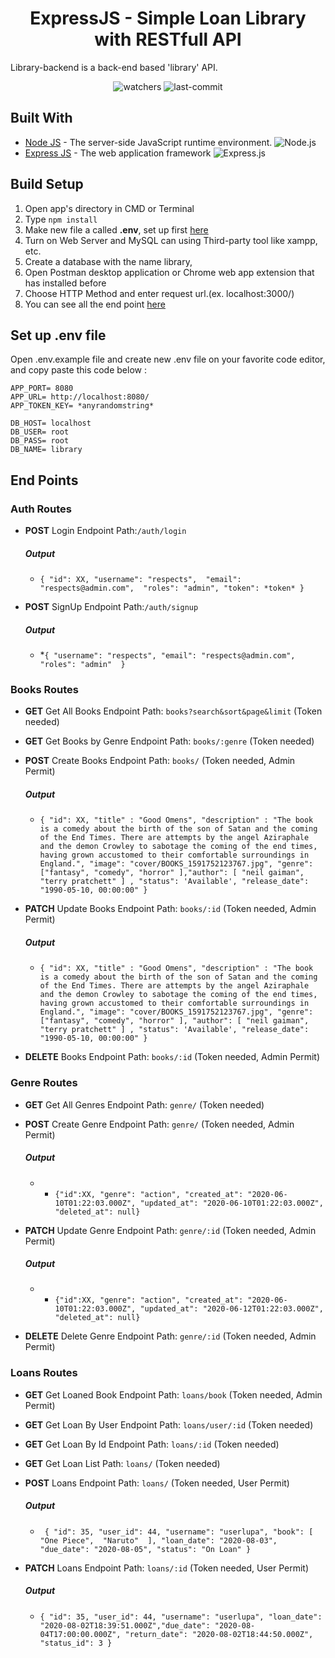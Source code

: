 <h1 align="center">ExpressJS - Simple Loan Library with RESTfull API</h1>

Library-backend is a back-end based 'library' API.

<div align="center"> <img src="https://img.shields.io/github/watchers/ajedkrap/library-backend?style=social" alt="watchers"/> <img src="https://img.shields.io/github/last-commit/ajedkrap/library-backend" alt="last-commit" /> </div>


## Built With


* [Node JS](https://nodejs.org/) - The server-side JavaScript runtime environment.
![Node.js](https://img.shields.io/badge/Node.js-v.10.16-green.svg?style=rounded-square)
* [Express JS](https://expressjs.com/) - The web application framework 
![Express.js](https://img.shields.io/badge/Express.js-4.x-orange.svg?style=rounded-square)

## Build Setup
 
1. Open app's directory in CMD or Terminal
2. Type `npm install`
3. Make new file a called **.env**, set up first [here](#set-up-env-file)
4. Turn on Web Server and MySQL can using Third-party tool like xampp, etc.
5. Create a database with the name library, 
6. Open Postman desktop application or Chrome web app extension that has installed before
7. Choose HTTP Method and enter request url.(ex. localhost:3000/)
8. You can see all the end point [here](#end-points)

## Set up .env file
Open .env.example file and create new .env file on your favorite code editor, and copy paste this code below :
```
APP_PORT= 8080
APP_URL= http://localhost:8080/
APP_TOKEN_KEY= *anyrandomstring*

DB_HOST= localhost
DB_USER= root
DB_PASS= root
DB_NAME= library
```


## End Points 
### Auth Routes

- **POST** Login Endpoint Path:```/auth/login```
  ##### **Output**
  - ```{ "id": XX, "username": "respects",  "email": "respects@admin.com",  "roles": "admin", "token": *token* }```
  
- **POST** SignUp Endpoint Path:```/auth/signup```
  ##### **Output**
  - *```{ "username": "respects", "email": "respects@admin.com", "roles": "admin"  } ```

### Books Routes

- **GET** Get All Books Endpoint Path: ```books?search&sort&page&limit``` (Token needed)
 
- **GET** Get Books by Genre Endpoint Path: ```books/:genre``` (Token needed)
 
- **POST** Create Books Endpoint Path: ```books/``` (Token needed, Admin Permit)
  ##### **Output**
  -  ```{ "id": XX, "title" : "Good Omens", "description" : "The book is a comedy about the birth of the son of Satan and the coming of the End Times. There are attempts by the angel Aziraphale and the demon Crowley to sabotage the coming of the end times, having grown accustomed to their comfortable surroundings in England.", "image": "cover/BOOKS_1591752123767.jpg", "genre": ["fantasy", "comedy", "horror" ],"author": [ "neil gaiman", "terry pratchett" ] , "status": 'Available', "release_date": "1990-05-10, 00:00:00" }```
  
- **PATCH** Update Books Endpoint Path: ```books/:id``` (Token needed, Admin Permit)
  ##### **Output**
  -  ```{ "id": XX, "title" : "Good Omens", "description" : "The book is a comedy about the birth of the son of Satan and the coming of the End Times. There are attempts by the angel Aziraphale and the demon Crowley to sabotage the coming of the end times, having grown accustomed to their comfortable surroundings in England.", "image": "cover/BOOKS_1591752123767.jpg", "genre": ["fantasy", "comedy", "horror" ], "author": [ "neil gaiman", "terry pratchett" ] , "status": 'Available', "release_date": "1990-05-10, 00:00:00" } ```

- **DELETE** Books Endpoint Path: ```books/:id``` (Token needed, Admin Permit)

### Genre Routes

- **GET** Get All Genres Endpoint Path: ```genre/``` (Token needed)

- **POST** Create Genre Endpoint Path: ```genre/``` (Token needed, Admin Permit)
  ##### **Output**
  - * ```{"id":XX, "genre": "action", "created_at": "2020-06-10T01:22:03.000Z", "updated_at": "2020-06-10T01:22:03.000Z", "deleted_at": null}```

- **PATCH** Update Genre Endpoint Path: ```genre/:id``` (Token needed, Admin Permit)
  ##### **Output**
  - * ```{"id":XX, "genre": "action", "created_at": "2020-06-10T01:22:03.000Z", "updated_at": "2020-06-12T01:22:03.000Z", "deleted_at": null}```
 
- **DELETE** Delete Genre Endpoint Path: ```genre/:id``` (Token needed, Admin Permit)

### Loans Routes

- **GET** Get Loaned Book Endpoint Path: ```loans/book``` (Token needed, Admin Permit)

- **GET** Get Loan By User Endpoint Path: ```loans/user/:id``` (Token needed)

- **GET** Get Loan By Id Endpoint Path: ```loans/:id``` (Token needed)

- **GET** Get Loan List Path: ```loans/``` (Token needed)

- **POST** Loans Endpoint Path: ```loans/``` (Token needed, User Permit)
  ##### **Output**
  - ``` { "id": 35, "user_id": 44, "username": "userlupa", "book": [  "One Piece",  "Naruto"  ], "loan_date": "2020-08-03", "due_date": "2020-08-05", "status": "On Loan" }```
 
- **PATCH** Loans Endpoint Path: ```loans/:id``` (Token needed, User Permit)
  ##### **Output**
  - ```{ "id": 35, "user_id": 44, "username": "userlupa", "loan_date": "2020-08-02T18:39:51.000Z","due_date": "2020-08-04T17:00:00.000Z", "return_date": "2020-08-02T18:44:50.000Z", "status_id": 3 }```

